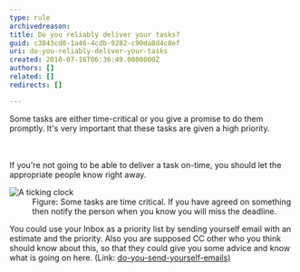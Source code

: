 ```yaml
---
type: rule
archivedreason: 
title: Do you reliably deliver your tasks?
guid: c3843cd0-1a46-4cdb-9282-c90da8d4c8ef
uri: do-you-reliably-deliver-your-tasks
created: 2010-07-16T06:36:49.0000000Z
authors: []
related: []
redirects: []

---
```



Some tasks are either time-critical or you give a promise to do them promptly. It's very important that these tasks are given a high priority. <br>
<br><excerpt class='endintro'></excerpt><br>
<p>If you're not going to be able to deliver a task on-time, you should let the appropriate people know right away. </p><dl class="goodImage"><dt>
      <img alt="A ticking clock" src="http&#58;//www.ssw.com.au/ssw/Standards/Rules/Images/tickingclock.JPG" /> 
   </dt><dd>Figure&#58; Some tasks are time critical. If you have agreed on something then notify the person when you know you will miss the deadline.​<br></dd><p>You could use your Inbox as a priority list by sending yourself email with an estimate and the priority. Also you are supposed CC other&#160;who you think should know about this, so that they could give you some advice and know what is going on here.&#160;(Link&#58; 
      <a href="/_layouts/15/FIXUPREDIRECT.ASPX?WebId=3dfc0e07-e23a-4cbb-aac2-e778b71166a2&amp;TermSetId=07da3ddf-0924-4cd2-a6d4-a4809ae20160&amp;TermId=5c16d531-007d-49ef-8acc-b26596e13e84">do-you​-send-yourself-emails​)</a>​<br><br></p>​
   <p>​<br></p><dd></dd></dl>


